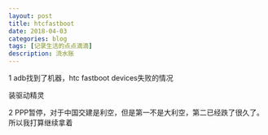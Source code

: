 ```yaml
---
layout: post
title: htcfastboot
date: 2018-04-03
categories: blog
tags: [记录生活的点点滴滴]
description: 流水账
---
```


1 adb找到了机器，htc fastboot devices失败的情况

装驱动精灵

2 PPP暂停，对于中国交建是利空，但是第一不是大利空，第二已经跌了很久了。
所以我打算继续拿着






